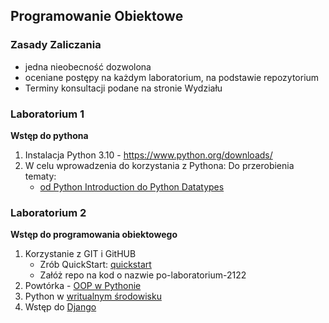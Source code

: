 ## Programowanie Obiektowe
### Zasady Zaliczania
- jedna nieobecność dozwolona
- oceniane postępy na każdym laboratorium, na podstawie repozytorium
- Terminy konsultacji podane na stronie Wydziału

### Laboratorium 1
**Wstęp do pythona**
1. Instalacja Python 3.10 - https://www.python.org/downloads/
2.  W celu wprowadzenia do korzystania z Pythona:
Do przerobienia tematy:
    - [od Python Introduction do Python Datatypes](
https://www.programiz.com/python-programming/first-program)

### Laboratorium 2
**Wstęp do programowania obiektowego**
1. Korzystanie z GIT i GitHUB
    - Zrób QuickStart: [quickstart](https://docs.github.com/en/get-started/quickstart)
    - Załóż repo na kod o nazwie po-laboratorium-2122
2. Powtórka - [OOP w Pythonie](https://www.programiz.com/python-programming/object-oriented-programming)
3. Python w [writualnym środowisku](https://realpython.com/python-virtual-environments-a-primer/)
4. Wstęp do [Django](https://docs.djangoproject.com/en/4.0/intro/tutorial01/)

